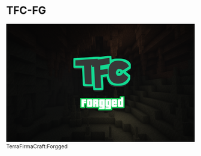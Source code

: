 # TFC-FG
![GitHub Logo](https://github.com/gzzzzzz-247/TFC-FG/blob/main/images/tfc_logo.png)
TerraFirmaCraft:Forgged
